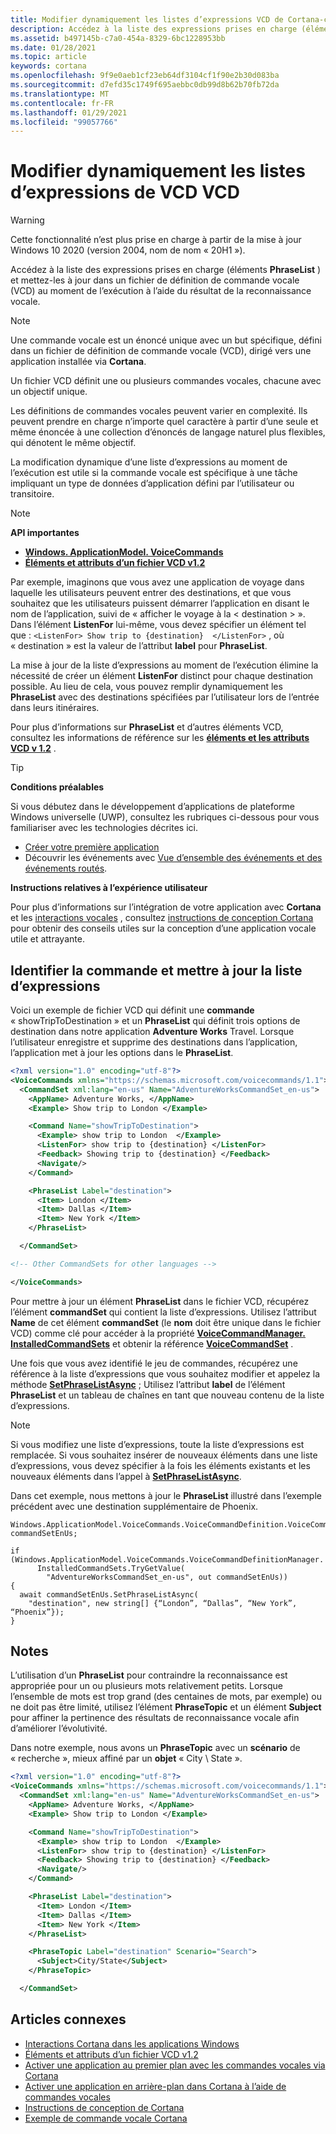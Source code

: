 ```yaml
---
title: Modifier dynamiquement les listes d’expressions VCD de Cortana-conception et développement UWP de Cortana
description: Accédez à la liste des expressions prises en charge (éléments PhraseList) et mettez-les à jour dans un fichier de définition de commande vocale (VCD) au moment de l’exécution à l’aide du résultat de la reconnaissance vocale.
ms.assetid: b497145b-c7a0-454a-8329-6bc1228953bb
ms.date: 01/28/2021
ms.topic: article
keywords: cortana
ms.openlocfilehash: 9f9e0aeb1cf23eb64df3104cf1f90e2b30d083ba
ms.sourcegitcommit: d7efd35c1749f695aebbc0db99d8b62b70fb72da
ms.translationtype: MT
ms.contentlocale: fr-FR
ms.lasthandoff: 01/29/2021
ms.locfileid: "99057766"
---
```

# <a name="dynamically-modify-cortana-vcd-phrase-lists"></a>Modifier dynamiquement les listes d’expressions de VCD VCD

>[!WARNING]
> Cette fonctionnalité n’est plus prise en charge à partir de la mise à jour Windows 10 2020 (version 2004, nom de nom « 20H1 »).

Accédez à la liste des expressions prises en charge (éléments **PhraseList** ) et mettez-les à jour dans un fichier de définition de commande vocale (VCD) au moment de l’exécution à l’aide du résultat de la reconnaissance vocale.

> [!NOTE]
> Une commande vocale est un énoncé unique avec un but spécifique, défini dans un fichier de définition de commande vocale (VCD), dirigé vers une application installée via **Cortana**.
>
> Un fichier VCD définit une ou plusieurs commandes vocales, chacune avec un objectif unique.
>
> Les définitions de commandes vocales peuvent varier en complexité. Ils peuvent prendre en charge n’importe quel caractère à partir d’une seule et même énoncée à une collection d’énoncés de langage naturel plus flexibles, qui dénotent le même objectif.

La modification dynamique d’une liste d’expressions au moment de l’exécution est utile si la commande vocale est spécifique à une tâche impliquant un type de données d’application défini par l’utilisateur ou transitoire.

> [!NOTE]
> **API importantes**
>
> - [**Windows. ApplicationModel. VoiceCommands**](/uwp/api/Windows.ApplicationModel.VoiceCommands)
> - [**Éléments et attributs d’un fichier VCD v1.2**](/uwp/schemas/voicecommands/voice-command-elements-and-attributes-1-2)

Par exemple, imaginons que vous avez une application de voyage dans laquelle les utilisateurs peuvent entrer des destinations, et que vous souhaitez que les utilisateurs puissent démarrer l’application en disant le nom de l’application, suivi de « afficher le voyage à la &lt; destination &gt; ». Dans l’élément **ListenFor** lui-même, vous devez spécifier un élément tel que : `<ListenFor> Show trip to {destination}  </ListenFor>` , où « destination » est la valeur de l’attribut **label** pour **PhraseList**.

La mise à jour de la liste d’expressions au moment de l’exécution élimine la nécessité de créer un élément **ListenFor** distinct pour chaque destination possible. Au lieu de cela, vous pouvez remplir dynamiquement les **PhraseList** avec des destinations spécifiées par l’utilisateur lors de l’entrée dans leurs itinéraires.

Pour plus d’informations sur **PhraseList** et d’autres éléments VCD, consultez les informations de référence sur les [**éléments et les attributs VCD v 1.2**](/uwp/schemas/voicecommands/voice-command-elements-and-attributes-1-2) .

> [!TIP]
> **Conditions préalables**
>
> Si vous débutez dans le développement d’applications de plateforme Windows universelle (UWP), consultez les rubriques ci-dessous pour vous familiariser avec les technologies décrites ici.
>
> - [Créer votre première application](/windows/uwp/get-started/your-first-app)
> - Découvrir les événements avec [Vue d’ensemble des événements et des événements routés](/windows/uwp/xaml-platform/events-and-routed-events-overview).
>
> **Instructions relatives à l’expérience utilisateur**
>
> Pour plus d’informations sur l’intégration de votre application avec **Cortana** et les [interactions vocales](speech-interactions.md) , consultez [instructions de conception Cortana](cortana-design-guidelines.md) pour obtenir des conseils utiles sur la conception d’une application vocale utile et attrayante.

## <a name="identify-the-command-and-update-the-phrase-list"></a>Identifier la commande et mettre à jour la liste d’expressions

Voici un exemple de fichier VCD qui définit une **commande** « showTripToDestination » et un **PhraseList** qui définit trois options de destination dans notre application **Adventure Works** Travel. Lorsque l’utilisateur enregistre et supprime des destinations dans l’application, l’application met à jour les options dans le **PhraseList**.

```XML
<?xml version="1.0" encoding="utf-8"?>
<VoiceCommands xmlns="https://schemas.microsoft.com/voicecommands/1.1">
  <CommandSet xml:lang="en-us" Name="AdventureWorksCommandSet_en-us">
    <AppName> Adventure Works, </AppName>
    <Example> Show trip to London </Example>

    <Command Name="showTripToDestination">
      <Example> show trip to London  </Example>
      <ListenFor> show trip to {destination} </ListenFor>
      <Feedback> Showing trip to {destination} </Feedback>
      <Navigate/>
    </Command>

    <PhraseList Label="destination">
      <Item> London </Item>
      <Item> Dallas </Item>
      <Item> New York </Item>
    </PhraseList>

  </CommandSet>

<!-- Other CommandSets for other languages -->

</VoiceCommands>
```

Pour mettre à jour un élément **PhraseList** dans le fichier VCD, récupérez l’élément **commandSet** qui contient la liste d’expressions. Utilisez l’attribut **Name** de cet élément **commandSet** (le **nom** doit être unique dans le fichier VCD) comme clé pour accéder à la propriété [**VoiceCommandManager. InstalledCommandSets**](/uwp/api/Windows.Media.SpeechRecognition.VoiceCommandManager) et obtenir la référence [**VoiceCommandSet**](/uwp/api/Windows.Media.SpeechRecognition.VoiceCommandSet) .

Une fois que vous avez identifié le jeu de commandes, récupérez une référence à la liste d’expressions que vous souhaitez modifier et appelez la méthode [**SetPhraseListAsync**](/uwp/api/Windows.Media.SpeechRecognition.VoiceCommandSet) ; Utilisez l’attribut **label** de l’élément **PhraseList** et un tableau de chaînes en tant que nouveau contenu de la liste d’expressions.

> [!NOTE]
> Si vous modifiez une liste d’expressions, toute la liste d’expressions est remplacée. Si vous souhaitez insérer de nouveaux éléments dans une liste d’expressions, vous devez spécifier à la fois les éléments existants et les nouveaux éléments dans l’appel à [**SetPhraseListAsync**](/uwp/api/Windows.Media.SpeechRecognition.VoiceCommandSet).

Dans cet exemple, nous mettons à jour le **PhraseList** illustré dans l’exemple précédent avec une destination supplémentaire de Phoenix.

```CSharp
Windows.ApplicationModel.VoiceCommands.VoiceCommandDefinition.VoiceCommandSet commandSetEnUs;

if (Windows.ApplicationModel.VoiceCommands.VoiceCommandDefinitionManager.
      InstalledCommandSets.TryGetValue(
        "AdventureWorksCommandSet_en-us", out commandSetEnUs))
{
  await commandSetEnUs.SetPhraseListAsync(
    "destination", new string[] {“London”, “Dallas”, “New York”, “Phoenix”});
}
```

## <a name="remarks"></a>Notes

L’utilisation d’un **PhraseList** pour contraindre la reconnaissance est appropriée pour un ou plusieurs mots relativement petits. Lorsque l’ensemble de mots est trop grand (des centaines de mots, par exemple) ou ne doit pas être limité, utilisez l’élément **PhraseTopic** et un élément **Subject** pour affiner la pertinence des résultats de reconnaissance vocale afin d’améliorer l’évolutivité.

Dans notre exemple, nous avons un **PhraseTopic** avec un **scénario** de « recherche », mieux affiné par un **objet** « City \\ State ».

```XML
<?xml version="1.0" encoding="utf-8"?>
<VoiceCommands xmlns="https://schemas.microsoft.com/voicecommands/1.1">
  <CommandSet xml:lang="en-us" Name="AdventureWorksCommandSet_en-us">
    <AppName> Adventure Works, </AppName>
    <Example> Show trip to London </Example>

    <Command Name="showTripToDestination">
      <Example> show trip to London  </Example>
      <ListenFor> show trip to {destination} </ListenFor>
      <Feedback> Showing trip to {destination} </Feedback>
      <Navigate/>
    </Command>

    <PhraseList Label="destination">
      <Item> London </Item>
      <Item> Dallas </Item>
      <Item> New York </Item>
    </PhraseList>

    <PhraseTopic Label="destination" Scenario="Search">
      <Subject>City/State</Subject>
    </PhraseTopic>

  </CommandSet>
```

## <a name="related-articles"></a>Articles connexes

- [Interactions Cortana dans les applications Windows](cortana-interactions.md)
- [Éléments et attributs d’un fichier VCD v1.2](/uwp/schemas/voicecommands/voice-command-elements-and-attributes-1-2)
- [Activer une application au premier plan avec les commandes vocales via Cortana](cortana-launch-a-foreground-app-with-voice-commands.md)
- [Activer une application en arrière-plan dans Cortana à l’aide de commandes vocales](cortana-launch-a-background-app-with-voice-commands.md)
- [Instructions de conception de Cortana](cortana-design-guidelines.md)
- [Exemple de commande vocale Cortana](https://go.microsoft.com/fwlink/p/?LinkID=619899)
